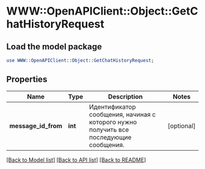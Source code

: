 # WWW::OpenAPIClient::Object::GetChatHistoryRequest

## Load the model package
```perl
use WWW::OpenAPIClient::Object::GetChatHistoryRequest;
```

## Properties
Name | Type | Description | Notes
------------ | ------------- | ------------- | -------------
**message_id_from** | **int** | Идентификатор сообщения, начиная с которого нужно получить все последующие сообщения. | [optional] 

[[Back to Model list]](../README.md#documentation-for-models) [[Back to API list]](../README.md#documentation-for-api-endpoints) [[Back to README]](../README.md)


